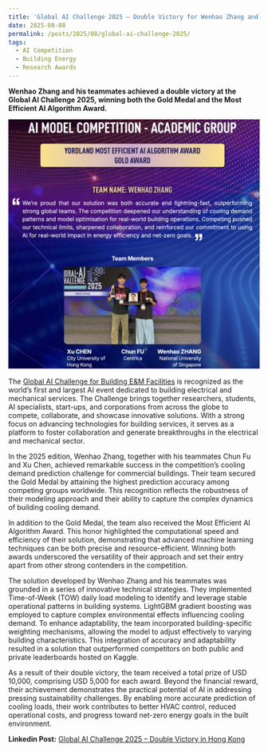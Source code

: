 ```yaml
---
title: 'Global AI Challenge 2025 – Double Victory for Wenhao Zhang and Team'
date: 2025-08-08
permalink: /posts/2025/08/global-ai-challenge-2025/
tags:
  - AI Competition
  - Building Energy
  - Research Awards
---
```


**Wenhao Zhang and his teammates achieved a double victory at the Global AI Challenge 2025, winning both the Gold Medal and the Most Efficient AI Algorithm Award.**

<img src="/images/global-ai-challenge-2025.jpg" alt="global-ai-challenge-2025" width="550">

The [Global AI Challenge for Building E&M Facilities](https://www.globalaichallenge.com/en/home) is recognized as the world’s first and largest AI event dedicated to building electrical and mechanical services. The Challenge brings together researchers, students, AI specialists, start-ups, and corporations from across the globe to compete, collaborate, and showcase innovative solutions. With a strong focus on advancing technologies for building services, it serves as a platform to foster collaboration and generate breakthroughs in the electrical and mechanical sector.

In the 2025 edition, Wenhao Zhang, together with his teammates Chun Fu and Xu Chen, achieved remarkable success in the competition’s cooling demand prediction challenge for commercial buildings. Their team secured the Gold Medal by attaining the highest prediction accuracy among competing groups worldwide. This recognition reflects the robustness of their modeling approach and their ability to capture the complex dynamics of building cooling demand.

In addition to the Gold Medal, the team also received the Most Efficient AI Algorithm Award. This honor highlighted the computational speed and efficiency of their solution, demonstrating that advanced machine learning techniques can be both precise and resource-efficient. Winning both awards underscored the versatility of their approach and set their entry apart from other strong contenders in the competition.

The solution developed by Wenhao Zhang and his teammates was grounded in a series of innovative technical strategies. They implemented Time-of-Week (TOW) daily load modeling to identify and leverage stable operational patterns in building systems. LightGBM gradient boosting was employed to capture complex environmental effects influencing cooling demand. To enhance adaptability, the team incorporated building-specific weighting mechanisms, allowing the model to adjust effectively to varying building characteristics. This integration of accuracy and adaptability resulted in a solution that outperformed competitors on both public and private leaderboards hosted on Kaggle.

As a result of their double victory, the team received a total prize of USD 10,000, comprising USD 5,000 for each award. Beyond the financial reward, their achievement demonstrates the practical potential of AI in addressing pressing sustainability challenges. By enabling more accurate prediction of cooling loads, their work contributes to better HVAC control, reduced operational costs, and progress toward net-zero energy goals in the built environment.

**Linkedin Post:** [Global AI Challenge 2025 – Double Victory in Hong Kong](https://www.linkedin.com/feed/update/urn:li:activity:7359688002308067330/)
